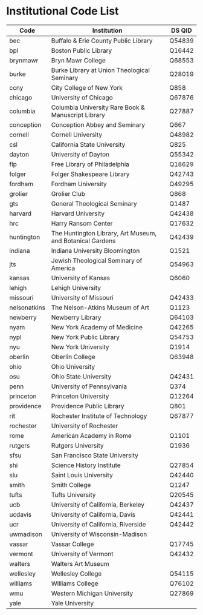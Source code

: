 # Institutional Code List

| Code        | Institution | DS QID |
|-------------|-------------|--------|
|bec|Buffalo & Erie County Public Library|Q54839|
|bpl|Boston Public Library|Q16442|
|brynmawr|Bryn Mawr College|Q68553|
|burke|Burke Library at Union Theological Seminary|Q28019|
|ccny|City College of New York|Q858|
|chicago|University of Chicago|Q67876|
|columbia|Columbia University Rare Book & Manuscript Library|Q27887|
|conception|Conception Abbey and Seminary|Q667|
|cornell|Cornell University|Q48982|
|csl|California State University|Q825|
|dayton|University of Dayton|Q55342|
|flp|Free Library of Philadelphia|Q18629|
|folger|Folger Shakespeare Library|Q42743|
|fordham|Fordham University|Q49295|
|grolier|Grolier Club|Q868|
|gts|General Theological Seminary|Q1487|
|harvard|Harvard University|Q42438|
|hrc|Harry Ransom Center|Q17632|
|huntington|The Huntington Library, Art Museum, and Botanical Gardens|Q42439|
|indiana|Indiana University Bloomington|Q1521|
|jts|Jewish Theological Seminary of America|Q54963|
|kansas|University of Kansas|Q6060|
|lehigh|Lehigh University|
|missouri|University of Missouri|Q42433
|nelsonatkins|The Nelson-Atkins Museum of Art|Q1123|
|newberry|Newberry Library|Q64103|
|nyam|New York Academy of Medicine|Q42265|
|nypl|New York Public Library|Q54753|
|nyu|New York University|Q1914|
|oberlin|Oberlin College|Q63948|
|ohio|Ohio University|
|osu|Ohio State University|Q42431|
|penn|University of Pennsylvania|Q374|
|princeton|Princeton University|Q12264|
|providence|Providence Public Library|Q801|
|rit|Rochester Institute of Technology|Q67877|
|rochester|University of Rochester|
|rome|American Academy in Rome|Q1101|
|rutgers|Rutgers University|Q1936|
|sfsu|San Francisco State University|
|shi|Science History Institute|Q27854|
|slu|Saint Louis University|Q42440|
|smith|Smith College|Q1247|
|tufts|Tufts University|Q20545|
|ucb|University of California, Berkeley|Q42437|
|ucdavis|University of California, Davis|Q42441|
|ucr|University of California, Riverside|Q42442|
|uwmadison|University of Wisconsin-Madison|
|vassar|Vassar College|Q17745|
|vermont|University of Vermont|Q42432|
|walters|Walters Art Museum|
|wellesley|Wellesley College|Q54115|
|williams|Williams College|Q76102|
|wmu|Western Michigan University|Q27869|
|yale|Yale University|

